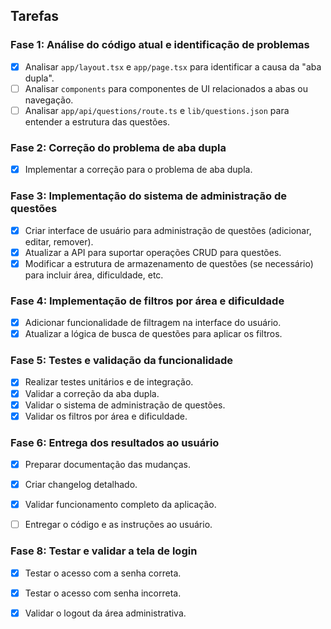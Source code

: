 ## Tarefas

### Fase 1: Análise do código atual e identificação de problemas
- [x] Analisar `app/layout.tsx` e `app/page.tsx` para identificar a causa da "aba dupla".
- [ ] Analisar `components` para componentes de UI relacionados a abas ou navegação.
- [ ] Analisar `app/api/questions/route.ts` e `lib/questions.json` para entender a estrutura das questões.

### Fase 2: Correção do problema de aba dupla
- [x] Implementar a correção para o problema de aba dupla.

### Fase 3: Implementação do sistema de administração de questões
- [x] Criar interface de usuário para administração de questões (adicionar, editar, remover).
- [x] Atualizar a API para suportar operações CRUD para questões.
- [x] Modificar a estrutura de armazenamento de questões (se necessário) para incluir área, dificuldade, etc.

### Fase 4: Implementação de filtros por área e dificuldade
- [x] Adicionar funcionalidade de filtragem na interface do usuário.
- [x] Atualizar a lógica de busca de questões para aplicar os filtros.

### Fase 5: Testes e validação da funcionalidade
- [x] Realizar testes unitários e de integração.
- [x] Validar a correção da aba dupla.
- [x] Validar o sistema de administração de questões.
- [x] Validar os filtros por área e dificuldade.

### Fase 6: Entrega dos resultados ao usuário
- [x] Preparar documentação das mudanças.
- [x] Criar changelog detalhado.
- [x] Validar funcionamento completo da aplicação.
- [ ] Entregar o código e as instruções ao usuário.



### Fase 8: Testar e validar a tela de login
- [x] Testar o acesso com a senha correta.
- [x] Testar o acesso com senha incorreta.
- [x] Validar o logout da área administrativa.

